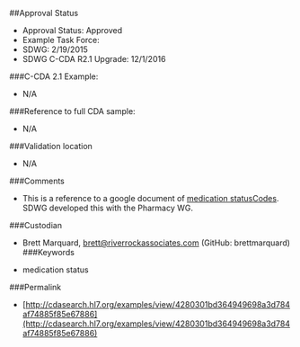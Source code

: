 ##Approval Status 

* Approval Status: Approved
* Example Task Force:
* SDWG: 2/19/2015
* SDWG C-CDA R2.1 Upgrade: 12/1/2016    


###C-CDA 2.1 Example:

* N/A

###Reference to full CDA sample:
* N/A

###Validation location
* N/A

###Comments
* This is a reference to a google document of [medication statusCodes](https://docs.google.com/spreadsheets/d/1d0RJoyzVQISK4ai3zbjKT6PCuOEQzgWBCqarDHyD-JE/edit). SDWG developed this with the Pharmacy WG.

###Custodian

* Brett Marquard, brett@riverrockassociates.com (GitHub: brettmarquard)
###Keywords

* medication status


###Permalink

* [http://cdasearch.hl7.org/examples/view/4280301bd364949698a3d784af74885f85e67886](http://cdasearch.hl7.org/examples/view/4280301bd364949698a3d784af74885f85e67886)
